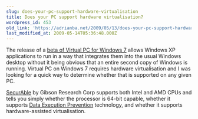 ```yaml
---
slug: does-your-pc-support-hardware-virtualisation
title: Does your PC support hardware virtualisation?
wordpress_id: 453
old_link: 'https://adrianba.net/2009/05/13/does-your-pc-support-hardware-virtualisation/'
last_modified_at: 2009-05-14T05:36:48.000Z
---
```


The release of a [beta of Virtual PC for Windows 7](http://www.microsoft.com/windows/virtual-pc/download.aspx) allows Windows XP applications to run in a way that integrates them into the usual Windows desktop without it being obvious that an entire second copy of Windows is running. Virtual PC on Windows 7 requires hardware virtualisation and I was looking for a quick way to determine whether that is supported on any given PC.

 

[SecurAble](http://www.grc.com/securable.htm) by Gibson Research Corp supports both Intel and AMD CPUs and tells you simply whether the processor is 64-bit capable, whether it supports [Data Execution Prevention](http://support.microsoft.com/kb/875352) technology, and whether it supports hardware-assisted virtualisation.
